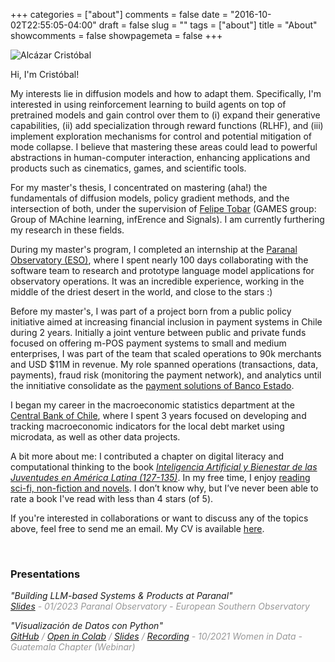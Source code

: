 +++
categories = ["about"]
comments = false
date = "2016-10-02T22:55:05-04:00"
draft = false
slug = ""
tags = ["about"]
title = "About"
showcomments = false
showpagemeta = false
+++


<img src="https://alkzar.cl/img/alcazar-cristobal-about.JPG" alt="Alcázar Cristóbal">

<br>

Hi, I'm Cristóbal!

My interests lie in diffusion models and how to adapt them. Specifically, I'm
interested in using reinforcement learning to build agents on top of pretrained
models and gain control over them to (i) expand their generative capabilities,
(ii) add specialization through reward functions (RLHF), and (iii) implement
exploration mechanisms for control and potential mitigation of mode collapse.
I believe that mastering these areas could lead to powerful abstractions in 
human-computer interaction, enhancing applications and products such as cinematics,
games, and scientific tools. 

For my master's thesis, I concentrated on mastering (aha!)
the fundamentals of diffusion models, policy gradient methods, and the intersection
of both, under the supervision of <a href="https://www.dim.uchile.cl/~ftobar/" target="_blank">Felipe Tobar</a> (GAMES group: Group of MAchine learning, infErence and Signals). I am currently furthering my research in these fields.

During my master's program, I completed an internship at the <a href="https://www.eso.org/public/teles-instr/paranal-observatory/" target="_blank">Paranal
Observatory (ESO)</a>, where I spent nearly 100 days collaborating with the software team to
research and prototype language model applications for observatory operations. It
was an incredible experience, working in the middle of the driest desert in the world, and close to the stars :) 

Before my master's, I was part of a project born from a public policy
initiative aimed at increasing financial inclusion in payment systems in Chile during 2 years. Initially a joint venture between public and private funds focused on offering m-POS
payment systems to small and medium enterprises, I was part of the team that scaled
operations to 90k merchants and USD $11M in revenue. My role spanned operations
(transactions, data, payments), fraud risk (monitoring the payment network), and analytics until the innitiative consolidate as the <a href="https://www.compraqui.cl/landing" target="_blank">payment solutions of Banco Estado</a>.

I began my career in the macroeconomic statistics department at the <a href="https://www.bcentral.cl/en/web/banco-central/home" target="_blank">Central Bank of Chile</a>, where I spent 3 years focused on developing and tracking macroeconomic indicators for the local debt market using microdata, as well as other data projects.

A bit more about me: I contributed a chapter on digital literacy and computational thinking
to the book <i><a href="https://blogs.harvard.edu/conectadosalsur/2019/12/14/ya-disponible-libro-inteligencia-artificial-y-bienestar-de-las-juventudes-en-america-latina/" target="_blank">Inteligencia Artificial y Bienestar de las Juventudes en América Latina (127-135)</a></i>. In my free time, I enjoy <a href="https://www.goodreads.com/alkzar90" target="_blank">reading sci-fi, non-fiction and novels</a>. I don’t know why, but I’ve never been able to rate a book I've read with less than 4 stars (of 5).

If you're interested in collaborations or want to discuss any of the topics above, feel free to send me an email. My CV is available <a href="https://alkzar.cl/cv.pdf" target="_blank">here</a>.

<br>

<!-- 
I like <a href="https://github.com/alcazar90/TidyTuesday" target="_blank">Data Visualization</a>. I co-created, collaborate, and then taught the course called <a href="https://icei.uchile.cl/noticias/147128/finaliza-con-exito-el-primer-curso-interdisciplinario-con-estudiant" target="_blank">Data Journalism</a> at the University of Chile, which brought
engineering and journalism students together to use data science tools to create
data narratives on social issues using data visualizations.
-->


### Presentations

<!--Agregar entrada con presentacion  -->
<p>
<i>"Building LLM-based Systems & Products at Paranal"</i>
 <br>
 <i style="font-size:14px;color:#989898;">
  <a href="https://alkzar.cl/slides/ESO-graduate-internship-012023.pdf" target="_blank">Slides</a>
   - 01/2023 Paranal Observatory - European Southern Observatory 
 </i>
</p>


<p>
<i>"Visualización de Datos con Python"</i>
 <br>
 <i style="font-size:14px;color:#989898;">
  <a href="https://github.com/alcazar90/WomenInData-Guatemala2021" target="_blank">GitHub</a>
   /
  <a href="https://colab.research.google.com/drive/1o43FTdcj_nKdSJkU_qFshutIYTCi1JwD?usp=sharing" target="_blank">Open in Colab</a>
   / 
  <a href="https://alkzar.cl/slides/womenInData-guatemalaChapter-13102021.pdf" target="_blank">Slides</a>
  /
  <a href="https://www.youtube.com/watch?v=MEb7BX9jAks" target="_blank">Recording</a>
   - 10/2021 Women in Data - Guatemala Chapter (Webinar)
 </i>
</p>
